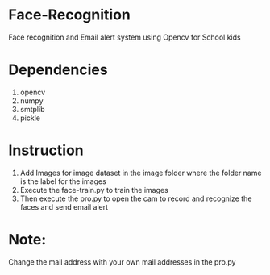 # Face-Recognition
Face recognition and Email alert system using Opencv for School kids

Dependencies
=============

1. opencv
2. numpy
3. smtplib
4. pickle

Instruction
===========

1. Add Images for image dataset in the image folder where the folder name is the label for the images
2. Execute the face-train.py to train the images
3. Then execute the pro.py to open the cam to record and recognize the faces and send email alert

Note:
=====
Change the mail address with your own mail addresses in the pro.py
